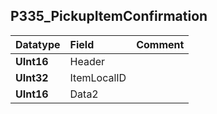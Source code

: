 ## P335\_PickupItemConfirmation ##
| **Datatype** | **Field** | **Comment** |
|:-------------|:----------|:------------|
| **UInt16**   | Header    |             |
| **UInt32**   | ItemLocalID |             |
| **UInt16**   | Data2     |             |